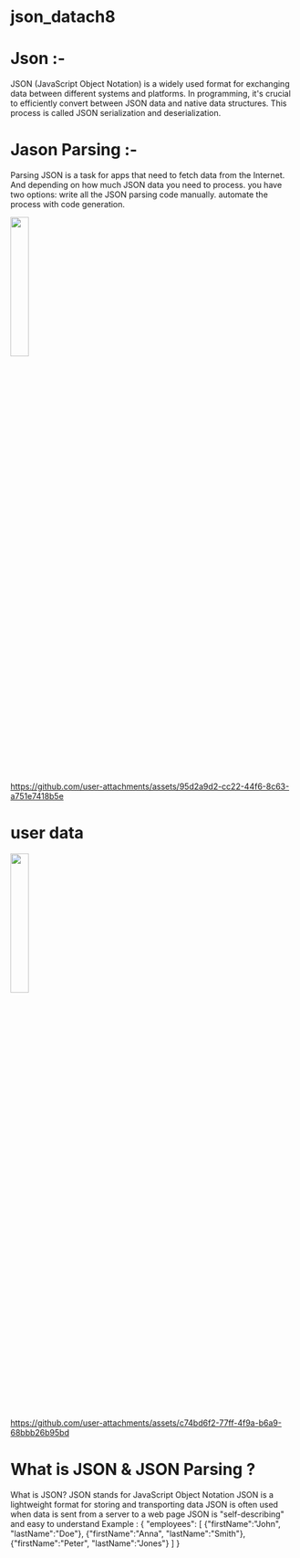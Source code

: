 # json_datach8

# Json :-

JSON (JavaScript Object Notation) is a widely used format for exchanging data between different systems and platforms.
In programming, it's crucial to efficiently convert between JSON data and native data structures.
This process is called JSON serialization and deserialization.
# Jason Parsing :-

Parsing JSON is a task for apps that need to fetch data from the Internet.
And depending on how much JSON data you need to process.
you have two options: write all the JSON parsing code manually. automate the process with code generation.


<img src ="https://github.com/user-attachments/assets/bfe01027-e49c-4b3c-b064-e01c6ffbe4f9" height =25% width=25%>

https://github.com/user-attachments/assets/95d2a9d2-cc22-44f6-8c63-a751e7418b5e

# user data

<img src="https://github.com/user-attachments/assets/0adf626d-144a-4467-99a8-ac663face891" height=25% width =25%>

https://github.com/user-attachments/assets/c74bd6f2-77ff-4f9a-b6a9-68bbb26b95bd

#  What is JSON & JSON Parsing ?
What is JSON?
JSON stands for JavaScript Object Notation
JSON is a lightweight format for storing and transporting data
JSON is often used when data is sent from a server to a web page
JSON is "self-describing" and easy to understand
Example :
{
"employees": [
    {"firstName":"John", "lastName":"Doe"},
    {"firstName":"Anna", "lastName":"Smith"},
    {"firstName":"Peter", "lastName":"Jones"}
  ]
}

